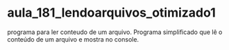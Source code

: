 # aula_181_lendoarquivos_otimizado1
programa para ler conteudo de um arquivo.
Programa simplificado que lê o conteúdo de um 
arquivo e mostra no console.
